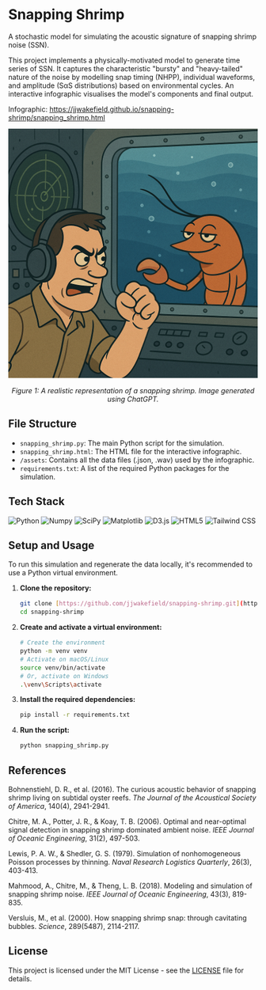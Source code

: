 # Snapping Shrimp

A stochastic model for simulating the acoustic signature of snapping shrimp noise (SSN).

This project implements a physically-motivated model to generate time series of SSN. It captures the characteristic "bursty" and "heavy-tailed" nature of the noise by modelling snap timing (NHPP), individual waveforms, and amplitude (SαS distributions) based on environmental cycles. An interactive infographic visualises the model's components and final output.

Infographic: https://jjwakefield.github.io/snapping-shrimp/snapping_shrimp.html

<p align="center">
  <img src="assets/smug_shrimp.png" alt="Smug Shrimp" width="600"/>
</p>
<p align="center"><i>Figure 1: A realistic representation of a snapping shrimp. Image generated using ChatGPT.</i></p>

## File Structure
- `snapping_shrimp.py`: The main Python script for the simulation.
- `snapping_shrimp.html`: The HTML file for the interactive infographic.
- `/assets`: Contains all the data files (.json, .wav) used by the infographic.
- `requirements.txt`: A list of the required Python packages for the simulation.

## Tech Stack

<p align="left">
  <img src="https://img.shields.io/badge/Python-3776AB?style=for-the-badge&logo=python&logoColor=white" alt="Python" />
  <img src="https://img.shields.io/badge/Numpy-013243?style=for-the-badge&logo=numpy&logoColor=white" alt="Numpy" />
  <img src="https://img.shields.io/badge/SciPy-80AAF7?style=for-the-badge&logo=scipy&logoColor=white" alt="SciPy" />
  <img src="https://img.shields.io/badge/Matplotlib-3776AB?style=for-the-badge" alt="Matplotlib" />
  <img src="https://img.shields.io/badge/D3.js-F9A03C?style=for-the-badge&logo=d3dotjs&logoColor=white" alt="D3.js" />
  <img src="https://img.shields.io/badge/HTML5-E34F26?style=for-the-badge&logo=html5&logoColor=white" alt="HTML5" />
  <img src="https://img.shields.io/badge/Tailwind_CSS-38B2AC?style=for-the-badge&logo=tailwind-css&logoColor=white" alt="Tailwind CSS" />
</p>

## Setup and Usage

To run this simulation and regenerate the data locally, it's recommended to use a Python virtual environment.

1.  **Clone the repository:**
    ```bash
    git clone [https://github.com/jjwakefield/snapping-shrimp.git](https://github.com/jjwakefield/snapping-shrimp.git)
    cd snapping-shrimp
    ```
2.  **Create and activate a virtual environment:**
    ```bash
    # Create the environment
    python -m venv venv
    # Activate on macOS/Linux
    source venv/bin/activate
    # Or, activate on Windows
    .\venv\Scripts\activate
    ```
3.  **Install the required dependencies:**
    ```bash
    pip install -r requirements.txt
    ```
4.  **Run the script:**
    ```bash
    python snapping_shrimp.py
    ```

## References

Bohnenstiehl, D. R., et al. (2016). The curious acoustic behavior of snapping shrimp living on subtidal oyster reefs. *The Journal of the Acoustical Society of America*, 140(4), 2941-2941.

Chitre, M. A., Potter, J. R., & Koay, T. B. (2006). Optimal and near-optimal signal detection in snapping shrimp dominated ambient noise. *IEEE Journal of Oceanic Engineering*, 31(2), 497-503.

Lewis, P. A. W., & Shedler, G. S. (1979). Simulation of nonhomogeneous Poisson processes by thinning. *Naval Research Logistics Quarterly*, 26(3), 403-413.

Mahmood, A., Chitre, M., & Theng, L. B. (2018). Modeling and simulation of snapping shrimp noise. *IEEE Journal of Oceanic Engineering*, 43(3), 819-835.

Versluis, M., et al. (2000). How snapping shrimp snap: through cavitating bubbles. *Science*, 289(5487), 2114-2117.

## License

This project is licensed under the MIT License - see the [LICENSE](LICENSE) file for details.
